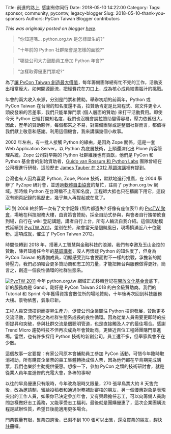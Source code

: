 Title: 前進的路上, 感謝有你同行
Date: 2018-05-10 14:22:00
Category:
Tags: sponsor, community, pycontw, legacy-blogger
Slug: 2018-05-10-thank-you-sponsors
Authors: PyCon Taiwan Blogger contributors

*This was originally posted on blogger [here](https://pycontw.blogspot.com/2018/05/thank-you-sponsors.html)*.

<!--more-->


> "你知道嗎... python.org.tw 是怎樣誕生的?"

> "十年前的 Python 社群聚會是怎樣的面貌?"

> "哪些公司大力鼓勵員工參加 Python 年會?"

> "怎樣取得優惠門票呢?"


為了[讓 PyCon Taiwan 創造最大價值](http://bit.ly/pycontw-favorite-memories)，每年籌備團隊總有忙不完的工作，活動支出相當龐大，如何開源節流，把經費花在刀口上，成為核心成員絞盡腦汁的挑戰。


年會的兩大收入來源，分別是門票和贊助。舉辦初期的前兩年，Python 或 PyCon Taiwan 在台灣的知名度還不高，拉贊助肯定是比寫程式、寫文件更令人頭皮發麻的苦差事，我們只能單靠門票 (個人層面的贊助) 來打平活動費用。即使今天 Python 已經打開知名度，我們也沒機會說拉贊助變得容易，壓力依舊很大，因此，歷年的贊助夥伴，每個都來之不易，對籌備團隊或是整個社群而言，都值得我們獻上敬意和感謝。利用這個機會，我來講講幾個小故事。


2002 年左右，有一批人接觸 Python 的緣由，是因為 Zope 關係，這是一套 Web Application Server，以 Python 為底層技術，上頭還演化出 Plone 內容管理系統，Zope 公司對早期的 Python 社群維護也有貢獻，他們是 PyCon 和 Python 基金會的創始資助者，[Guido van Rossum 和 Python Labs](http://www.computerhistory.org/atchm/2018-chm-fellow-guido-van-rossum-python-creator-benevolent-dictator-for-life) 團隊曾經在公司裡進行研發。這段歷史 [James Tauber 在 2012 基調演講](http://www.slideshare.net/pycontw/python-and-the-web)裡有提到。


台灣也有人因為喜愛 Python, Zope, Plone 技術，默默地進行推廣，在 2004 舉辦了 PyZope 研討會，並透過[軟體自由協會](http://slat.org/)的幫忙，註冊了 python.org.tw 網域。那時候 Python 在台灣稱不上有知名度，工程師大抵也只在櫃面下用它，這段沒有網頁記錄的黑歷史，幾乎無人再提起或在意了。


[![](https://1.bp.blogspot.com/-JJ35C1YTNGk/WvPSR2cFp7I/AAAAAAAARvI/jOP732059Mk9YG7KPMJYOa6DAkbLNN1cgCLcBGAs/s1600/pyctw2008.png)](https://1.bp.blogspot.com/-JJ35C1YTNGk/WvPSR2cFp7I/AAAAAAAARvI/jOP732059Mk9YG7KPMJYOa6DAkbLNN1cgCLcBGAs/s1600/pyctw2008.png) 到 2008 終於第一次有了文字記錄 (照片都遺失? 好像有座位表?) 的 [PycTW 聚會](http://wiki.python.org.tw/PycTW2008)，場地在科技服務大樓，由資策會贊助，採全自助式參與，與會者自行攜帶飲食到場，自行在 wiki 登記講題，講者自行上台，所有人輪流自我介紹。這個活動模式延續到 [PycTW 2011](http://wiki.python.org.tw/PycTW2011)，差別在於，聚會當天是個颱風日，現場擠滿近八十位鐵粉。這項成就，催生了 PyCon Taiwan 2012。


時間快轉到 2018 年，搭著人工智慧與金融科技的浪潮，我們有幸邀及玉山金控的贊助，陳昇瑋擔任今年的[基調講者](http://tw.pycon.org/2018/events/keynotes)，沒人再懷疑 Python 的知名度了，但身為 PyCon Taiwan 的籌備成員，明顯感受到年會要面對不一樣的挑戰，承擔新的期待壓力，我們必須結合更多贊助商和志工的力量，才能把舞台與服務做得更好，簡言之，創造一個良性循環的社群生態系。


[![PycTW 2011](https://farm6.staticflickr.com/5274/5869176467_124014f888_z.jpg)](https://www.flickr.com/photos/yurenju/albums/72157626919163003 "PycTW 2011")
今年 python.org.tw 網域正式移轉登記在[開放文化基金會](http://ocf.tw/)底下，新的服務商是 Gandi，剛好是 PyCon Taiwan 2018 的白金級贊助商。我們的 Tutorial 和 Sprint 今年獲得資策會數位所的場地贊助，十年後再次回到科技服務大樓。景物依舊，氣象已新。


工程人員交流技術而提昇生產力，促使公司企業關注 Python 技術發展，贊助更多交流活動，我們視之為社群生態系成長的良性循環。因為從業人員需要更即時的技術提昇和突破，參與社群交流是個聰明管道，也是直接觸及人才的最佳場合。感謝 Trend Micro 趨勢科技不但再次成為年會贊助商，更替近百位工程師團購門票進場。當然，也有許多採用 Python 技術的新創公司，員工還不多，但舉家與會不在少數。


這個故事一定要提：有家公司原本會補助員工參加 PyCon 活動，可惜今年臨時取消補助，所有購買企業票的員工集體轉換成個人票，因為他們都在早鳥期完成購票，我們也樂於主動提供優惠。想像一下，參加 PyCon 之類的技術研討會，就是從業人員年度進修的充電大會，多棒的事啊!


以往的早鳥優惠只有限時，今年改為限時又限量，270 張早鳥票大約 8 天售完後，改為邀請制，留給投稿者和通過財務補助審核的朋友，另一個優惠對象是表現突出的工作人員，如果你已決定參加年會，又有興趣擔任志工，可以向籌備人員詢問怎樣做好志工義務，又能享受志工福利。最後就是團購優惠了，這次企業團購流程是試辦性質，希望日後能適用更多場合。


門票數量有限，售票四週後，已剩不到 100 張可以出售，還沒買票的朋友，趕快[註冊](http://tw.pycon.org/2018/registration/ticket-info)囉。
